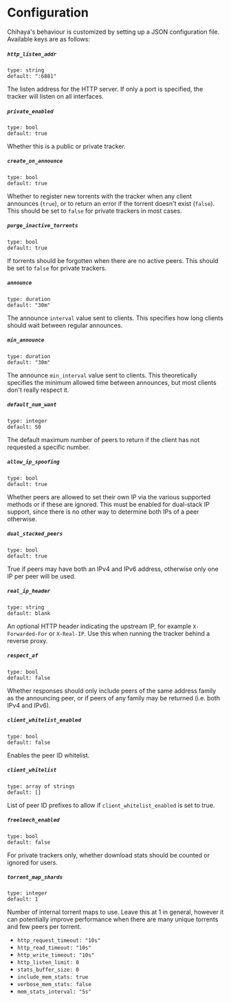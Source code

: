# Configuration

Chihaya's behaviour is customized by setting up a JSON configuration file.
Available keys are as follows:

##### `http_listen_addr`

    type: string
    default: ":6881"

The listen address for the HTTP server. If only a port is specified, the tracker will listen on all interfaces.

##### `private_enabled`

    type: bool
    default: true

Whether this is a public or private tracker.

##### `create_on_announce`

    type: bool
    default: true

Whether to register new torrents with the tracker when any client announces (`true`), or to return an error if the torrent doesn't exist (`false`). This should be set to `false` for private trackers in most cases.

##### `purge_inactive_torrents`

    type: bool
    default: true

If torrents should be forgotten when there are no active peers. This should be set to `false` for private trackers.

##### `announce`

    type: duration
    default: "30m"

The announce `interval` value sent to clients. This specifies how long clients should wait between regular announces.

##### `min_announce`

    type: duration
    default: "30m"

The announce `min_interval` value sent to clients. This theoretically specifies the minimum allowed time between announces, but most clients don't really respect it.

##### `default_num_want`

    type: integer
    default: 50

The default maximum number of peers to return if the client has not requested a specific number.

##### `allow_ip_spoofing`

    type: bool
    default: true

Whether peers are allowed to set their own IP via the various supported methods or if these are ignored. This must be enabled for dual-stack IP support, since there is no other way to determine both IPs of a peer otherwise.

##### `dual_stacked_peers`

    type: bool
    default: true

True if peers may have both an IPv4 and IPv6 address, otherwise only one IP per peer will be used.

##### `real_ip_header`

    type: string
    default: blank

An optional HTTP header indicating the upstream IP, for example `X-Forwarded-For` or `X-Real-IP`. Use this when running the tracker behind a reverse proxy.

##### `respect_af`

    type: bool
    default: false

Whether responses should only include peers of the same address family as the announcing peer, or if peers of any family may be returned (i.e. both IPv4 and IPv6).

##### `client_whitelist_enabled`

    type: bool
    default: false

Enables the peer ID whitelist.

##### `client_whitelist`

    type: array of strings
    default: []

List of peer ID prefixes to allow if `client_whitelist_enabled` is set to true.

##### `freeleech_enabled`

    type: bool
    default: false

For private trackers only, whether download stats should be counted or ignored for users.

##### `torrent_map_shards`

    type: integer
    default: 1

Number of internal torrent maps to use. Leave this at 1 in general, however it can potentially improve performance when there are many unique torrents and few peers per torrent.

- `http_request_timeout: "10s"`
- `http_read_timeout: "10s"`
- `http_write_timeout: "10s"`
- `http_listen_limit: 0`
- `stats_buffer_size: 0`
- `include_mem_stats: true`
- `verbose_mem_stats: false`
- `mem_stats_interval: "5s"`

